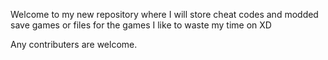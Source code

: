 Welcome to my new repository where I will store cheat codes and modded save games or files for the games I like to waste my time on XD

Any contributers are welcome.
